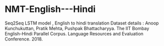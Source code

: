 # NMT-English---Hindi
Seq2Seq LSTM model , English to hindi translation
Dataset details : Anoop Kunchukuttan, Pratik Mehta, Pushpak Bhattacharyya. The IIT Bombay English-Hindi Parallel Corpus. Language Resources and Evaluation Conference. 2018.
